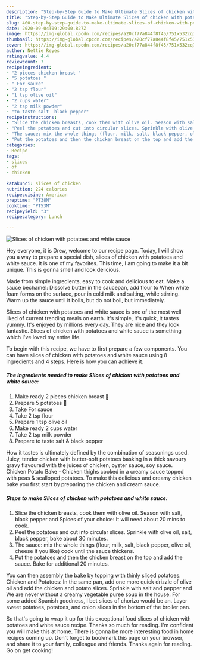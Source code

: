 ```yaml
---
description: "Step-by-Step Guide to Make Ultimate Slices of chicken with potatoes and white sauce"
title: "Step-by-Step Guide to Make Ultimate Slices of chicken with potatoes and white sauce"
slug: 400-step-by-step-guide-to-make-ultimate-slices-of-chicken-with-potatoes-and-white-sauce
date: 2020-09-04T09:29:00.827Z
image: https://img-global.cpcdn.com/recipes/a20cf77a844f8f45/751x532cq70/slices-of-chicken-with-potatoes-and-white-sauce-recipe-main-photo.jpg
thumbnail: https://img-global.cpcdn.com/recipes/a20cf77a844f8f45/751x532cq70/slices-of-chicken-with-potatoes-and-white-sauce-recipe-main-photo.jpg
cover: https://img-global.cpcdn.com/recipes/a20cf77a844f8f45/751x532cq70/slices-of-chicken-with-potatoes-and-white-sauce-recipe-main-photo.jpg
author: Nettie Reyes
ratingvalue: 4.4
reviewcount: 7
recipeingredient:
- "2 pieces chicken breast "
- "5 potatoes "
- " For sauce"
- "2 tsp flour"
- "1 tsp olive oil"
- "2 cups water"
- "2 tsp milk powder"
- "to taste salt  black pepper"
recipeinstructions:
- "Slice the chicken breasts, cook them with olive oil. Season with salt, black pepper and Spices of your choice: It will need about 20 mins to cook."
- "Peel the potatoes and cut into circular slices. Sprinkle with olive oil, salt, black pepper, bake about 30 minutes."
- "The sauce: mix the whole things (flour, milk, salt, black pepper, olive oil, cheese if you like) cook until the sauce thickens."
- "Put the potatoes and then the chicken breast on the top and add the sauce. Bake for additional 20 minutes."
categories:
- Recipe
tags:
- slices
- of
- chicken

katakunci: slices of chicken 
nutrition: 224 calories
recipecuisine: American
preptime: "PT38M"
cooktime: "PT53M"
recipeyield: "3"
recipecategory: Lunch

---
```



![Slices of chicken with potatoes and white sauce](https://img-global.cpcdn.com/recipes/a20cf77a844f8f45/751x532cq70/slices-of-chicken-with-potatoes-and-white-sauce-recipe-main-photo.jpg)

Hey everyone, it is Drew, welcome to our recipe page. Today, I will show you a way to prepare a special dish, slices of chicken with potatoes and white sauce. It is one of my favorites. This time, I am going to make it a bit unique. This is gonna smell and look delicious.

Made from simple ingredients, easy to cook and delicious to eat. Make a sauce bechamel: Dissolve butter in the saucepan, add flour to When white foam forms on the surface, pour in cold milk and salting, while stirring. Warm up the sauce until it boils, but do not boil, but immediately.

Slices of chicken with potatoes and white sauce is one of the most well liked of current trending meals on earth. It's simple, it's quick, it tastes yummy. It's enjoyed by millions every day. They are nice and they look fantastic. Slices of chicken with potatoes and white sauce is something which I've loved my entire life.


To begin with this recipe, we have to first prepare a few components. You can have slices of chicken with potatoes and white sauce using 8 ingredients and 4 steps. Here is how you can achieve it.

##### The ingredients needed to make Slices of chicken with potatoes and white sauce:

1. Make ready 2 pieces chicken breast 🐔
1. Prepare 5 potatoes 🥔
1. Take  For sauce
1. Take 2 tsp flour
1. Prepare 1 tsp olive oil
1. Make ready 2 cups water
1. Take 2 tsp milk powder
1. Prepare to taste salt &amp; black pepper


How it tastes is ultimately defined by the combination of seasonings used. Juicy, tender chicken with butter-soft potatoes basking in a thick savoury gravy flavoured with the juices of chicken, oyster sauce, soy sauce. Chicken Potato Bake - Chicken thighs cooked in a creamy sauce topped with peas &amp; scalloped potatoes. To make this delicious and creamy chicken bake you first start by preparing the chicken and cream sauce. 

##### Steps to make Slices of chicken with potatoes and white sauce:

1. Slice the chicken breasts, cook them with olive oil. Season with salt, black pepper and Spices of your choice: It will need about 20 mins to cook.
1. Peel the potatoes and cut into circular slices. Sprinkle with olive oil, salt, black pepper, bake about 30 minutes.
1. The sauce: mix the whole things (flour, milk, salt, black pepper, olive oil, cheese if you like) cook until the sauce thickens.
1. Put the potatoes and then the chicken breast on the top and add the sauce. Bake for additional 20 minutes.


You can then assembly the bake by topping with thinly sliced potatoes. Chicken and Potatoes: In the same pan, add one more quick drizzle of olive oil and add the chicken and potato slices. Sprinkle with salt and pepper and We are never without a creamy vegetable puree soup in the house. For some added Spanish goodness, I bet slices of chorizo would be an. Layer sweet potatoes, potatoes, and onion slices in the bottom of the broiler pan. 

So that's going to wrap it up for this exceptional food slices of chicken with potatoes and white sauce recipe. Thanks so much for reading. I'm confident you will make this at home. There is gonna be more interesting food in home recipes coming up. Don't forget to bookmark this page on your browser, and share it to your family, colleague and friends. Thanks again for reading. Go on get cooking!
